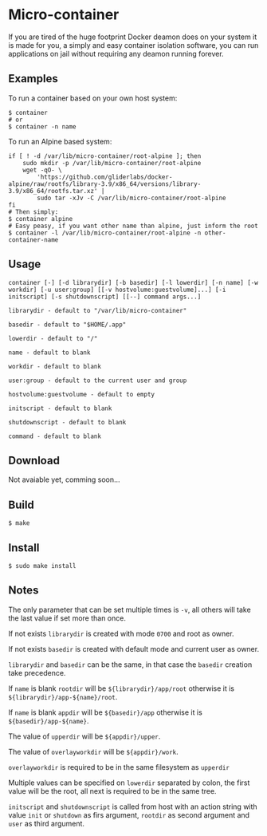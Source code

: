 # Micro-container
If you are tired of the huge footprint Docker deamon does on your system it is made for you, a simply and easy container isolation software, you can run applications on jail without requiring any deamon running forever.

## Examples
To run a container based on your own host system:

    $ container
    # or
    $ container -n name

To run an Alpine based system:

    if [ ! -d /var/lib/micro-container/root-alpine ]; then
        sudo mkdir -p /var/lib/micro-container/root-alpine
        wget -qO- \
            'https://github.com/gliderlabs/docker-alpine/raw/rootfs/library-3.9/x86_64/versions/library-3.9/x86_64/rootfs.tar.xz' |
            sudo tar -xJv -C /var/lib/micro-container/root-alpine
    fi
    # Then simply:
    $ container alpine
    # Easy peasy, if you want other name than alpine, just inform the root
    $ container -l /var/lib/micro-container/root-alpine -n other-container-name

## Usage
	container [-] [-d librarydir] [-b basedir] [-l lowerdir] [-n name] [-w workdir] [-u user:group] [[-v hostvolume:guestvolume]...] [-i initscript] [-s shutdownscript] [[--] command args...]

	librarydir - default to "/var/lib/micro-container"

	basedir - default to "$HOME/.app"

	lowerdir - default to "/"

	name - default to blank

	workdir - default to blank

	user:group - default to the current user and group

	hostvolume:guestvolume - default to empty

	initscript - default to blank

	shutdownscript - default to blank

	command - default to blank

## Download
Not avaiable yet, comming soon...

## Build
`$ make`

## Install
`$ sudo make install`

## Notes
The only parameter that can be set multiple times is `-v`, all others will take the last value if set more than once.

If not exists `librarydir` is created with mode `0700` and root as owner.

If not exists `basedir` is created with default mode and current user as owner.

`librarydir` and `basedir` can be the same, in that case the `basedir` creation take precedence.

If `name` is blank `rootdir` will be `${librarydir}/app/root` otherwise it is `${librarydir}/app-${name}/root`.

If `name` is blank `appdir` will be `${basedir}/app` otherwise it is `${basedir}/app-${name}`.

The value of `upperdir` will be `${appdir}/upper`.

The value of `overlayworkdir` will be `${appdir}/work`.

`overlayworkdir` is required to be in the same filesystem as `upperdir`

Multiple values can be specified on `lowerdir` separated by colon, the first value will be the root, all next is required to be in the same tree.

`initscript` and `shutdownscript` is called from host with an action string with value `init` or `shutdown` as firs argument, `rootdir` as second argument and `user` as third argument.
